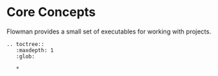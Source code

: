 # Core Concepts

Flowman provides a small set of executables for working with projects.

```eval_rst
.. toctree::
   :maxdepth: 1
   :glob:

   *
```
